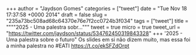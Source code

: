 
+++
author = "Jaydson Gomes"
categories = ["tweet"]
date = "Tue Nov 18 17:37:58 +0000 2014"
draft = false
slug = "235a73bc508ad68c64370e76e7f2cc0724b3f034"
tags = ["tweet"]
title = """"2025 - Uma palestra sobr..."""
tweet = true
micro = true
tweet_url = "https://twitter.com/jaydson/status/534762450319843328"
+++
'2025 - Uma palestra sobre o futuro" Os slides em si não dizem muito, mas essa foi a minha palestra no #EATI https://t.co/ekSFZdOrpt
